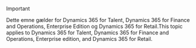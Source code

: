 > [!IMPORTANT]
> <span data-ttu-id="38cdc-101">Dette emne gælder for Dynamics 365 for Talent, Dynamics 365 for Finance and Operations, Enterprise Edition og Dynamics 365 for Retail.</span><span class="sxs-lookup"><span data-stu-id="38cdc-101">This topic applies to Dynamics 365 for Talent, Dynamics 365 for Finance and Operations, Enterprise edition, and Dynamics 365 for Retail.</span></span> 
